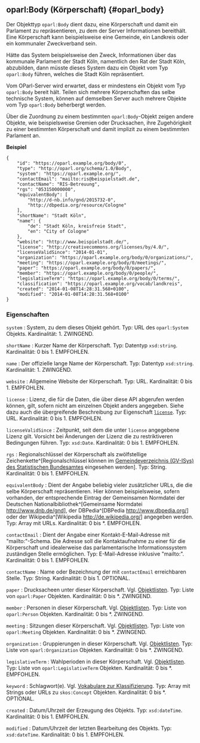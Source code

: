 oparl:Body (Körperschaft)   {#oparl_body}
------------------------

Der Objekttyp `oparl:Body` dient dazu, eine Körperschaft und damit ein
Parlament zu repräsentieren, zu dem der Server Informationen bereithält.
Eine Körperschaft kann beispielsweise eine Gemeinde, ein Landkreis oder 
ein kommunaler Zweckverband sein.

Hätte das System beispielsweise den Zweck, Informationen über das kommunale
Parlament der Stadt Köln, namentlich den Rat der Stadt Köln, abzubilden,
dann müsste dieses System dazu ein Objekt vom Typ `oparl:Body` führen, welches
die Stadt Köln repräsentiert.

Vom OParl-Server wird erwartet, dass er mindestens
ein Objekt vom Typ `oparl:Body` bereit hält. Teilen sich mehrere Körperschaften
das selbe technische System, können auf demselben Server auch mehrere
Objekte vom Typ `oparl:Body` beherbergt werden.

Über die Zuordnung zu einem bestimmten `oparl:Body`-Objekt zeigen andere
Objekte, wie beispielsweise Gremien oder Drucksachen, ihre Zugehörigkeit
zu einer bestimmten Körperschaft und damit implizit zu einem bestimmten
Parlament an.

**Beispiel**

~~~~~  {#oparlbody_ex1 .json}
{
    "id": "https://oparl.example.org/body/0",
    "type": "http://oparl.org/schema/1.0/Body",
    "system": "https://oparl.example.org/",
    "contactEmail": "mailto:ris@beispielstadt.de",
    "contactName": "RIS-Betreuung",
    "rgs": "053150000000",
    "equivalentBody": [
        "http://d-nb.info/gnd/2015732-0",
        "http://dbpedia.org/resource/Cologne"
    ],
    "shortName": "Stadt Köln",
    "name": {
        "de": "Stadt Köln, kreisfreie Stadt",
        "en": "City of Cologne"
    },
    "website": "http://www.beispielstadt.de/",
    "license": "http://creativecommons.org/licenses/by/4.0/",
    "licenseValidSince": "2014-01-01",
    "organization": "https://oparl.example.org/body/0/organizations/",
    "meeting": "https://oparl.example.org/body/0/meetings/",
    "paper": "https://oparl.example.org/body/0/papers/",
    "member": "https://oparl.example.org/body/0/people/",
    "legislativeTerm": "https://oparl.example.org/body/0/terms/",
    "classification": "https://oparl.example.org/vocab/landkreis",
    "created": "2014-01-08T14:28:31.568+0100",
    "modified": "2014-01-08T14:28:31.568+0100"
}
~~~~~


### Eigenschaften

`system`
:   System, zu dem dieses Objekt gehört.
    Typ: URL des `oparl:System` Objekts.
    Kardinalität: 1.
    ZWINGEND.

`shortName`
:   Kurzer Name der Körperschaft.
    Typ: Datentyp `xsd:string`.
    Kardinalität: 0 bis 1.
    EMPFOHLEN.

`name`
:   Der offizielle lange Name der Körperschaft.
    Typ: Datentyp `xsd:string`.
    Kardinalität: 1.
    ZWINGEND.

`website`
:   Allgemeine Website der Körperschaft.
    Typ: URL.
    Kardinalität: 0 bis 1.
    EMPFOHLEN.

`license`
:   Lizenz, die für die Daten, die über diese API abgerufen werden
    können, gilt, sofern nicht am einzelnen Objekt anders angegeben.
    Siehe dazu auch die übergreifende Beschreibung zur Eigenschaft
    [`license`](#eigenschaft_license).
    Typ: URL.
    Kardinalität: 0 bis 1.
    EMPFOHLEN.

`licenseValidSince`
:   Zeitpunkt, seit dem die unter `license` angegebene Lizenz gilt.
    Vorsicht bei Änderungen der Lizenz die zu restriktiveren Bedingungen führen.
    Typ: `xsd:Date`.
    Kardinalität: 0 bis 1.
    EMPFOHLEN.

`rgs`
:   Regionalschlüssel der Körperschaft als zwölfstellige Zeichenkette^[Regionalschlüssel können im [Gemeindeverzeichnis (GV-ISys) des Statistischen Bundesamtes](https://www.destatis.de/DE/ZahlenFakten/LaenderRegionen/Regionales/Gemeindeverzeichnis/Gemeindeverzeichnis.html) eingesehen werden].
    Typ: String.
    Kardinalität: 0 bis 1.
    EMPFOHLEN.

`equivalentBody`
:   Dient der Angabe beliebig vieler zusätzlicher URLs, die die selbe Körperschaft
    repräsentieren. Hier können beispielsweise,
    sofern vorhanden, der entsprechende Eintrag der Gemeinsamen Normdatei der Deutschen Nationalbibliothek^[Gemeinsame Normdatei <http://www.dnb.de/gnd>],
    der DBPedia^[DBPedia <http://www.dbpedia.org/>] oder der Wikipedia^[Wikipedia <http://de.wikipedia.org/>] angegeben werden.
    Typ: Array mit URLs.
    Kardinalität: 0 bis *.
    EMPFOHLEN.

`contactEmail`
:   Dient der Angabe einer Kontakt-E-Mail-Adresse mit "mailto:"-Schema.
    Die Adresse soll die Kontaktaufnahme zu einer für die Körperschaft
    und idealerweise das parlamentarische Informationssystem zuständigen Stelle
    ermöglichen.
    Typ: E-Mail-Adresse inklusive "mailto:".
    Kardinalität: 0 bis 1.
    EMPFOHLEN.

`contactName`
:   Name oder Bezeichnung der mit `contactEmail` erreichbaren Stelle.
    Typ: String.
    Kardinalität: 0 bis 1.
    OPTIONAL.

`paper`
:   Drucksacheen unter dieser Körperschaft. Vgl. [Objektlisten](#objektlisten).
    Typ: Liste von `oparl:Paper` Objekten.
    Kardinalität: 0 bis *.
    ZWINGEND.

`member`
:   Personen in dieser Körperschaft. Vgl. [Objektlisten](#objektlisten).
    Typ: Liste von `oparl:Person` Objekten.
    Kardinalität: 0 bis *.
    ZWINGEND.

`meeting`
:   Sitzungen dieser Körperschaft. Vgl. [Objektlisten](#objektlisten).
    Typ: Liste von `oparl:Meeting` Objekten.
    Kardinalität: 0 bis *.
    ZWINGEND.

`organization`
:   Gruppierungen in dieser Körperschaft. Vgl. [Objektlisten](#objektlisten).
    Typ: Liste von `oparl:Organization` Objekten.
    Kardinalität: 0 bis *.
    ZWINGEND.

`legislativeTerm`
:   Wahlperioden in dieser Körperschaft. Vgl. [Objektlisten](#objektlisten).
    Typ: Liste von `oparl:LegislativeTerm` Objekten.
    Kardinalität: 0 bis *.
    EMPFOHLEN.

`keyword`
:   Schlagwort(e). Vgl. [Vokabulare zur Klassifizierung](#vokabulare_klassifizierung).
    Typ: Array mit Strings oder URLs zu `skos:Concept` Objekten.
    Kardinalität: 0 bis *.
    OPTIONAL.

`created`
:   Datum/Uhrzeit der Erzeugung des Objekts.
    Typ: `xsd:dateTime`.
    Kardinalität: 0 bis 1.
    EMPFOHLEN.

`modified`
:   Datum/Uhrzeit der letzten Bearbeitung des Objekts.
    Typ: `xsd:dateTime`.
    Kardinalität: 0 bis 1.
    EMPFOHLEN.
